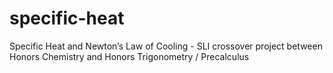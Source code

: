 # specific-heat
Specific Heat and Newton’s Law of Cooling - SLI crossover project between Honors Chemistry and Honors Trigonometry / Precalculus
